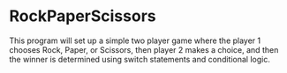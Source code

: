 # RockPaperScissors
This program will set up a simple two player game where the player 1 chooses Rock, Paper, or Scissors, then player 2 makes a choice, and then the winner is determined using switch statements and conditional logic.
